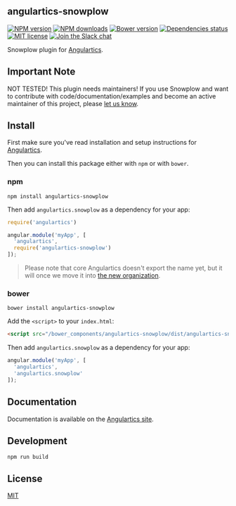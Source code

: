 ## angulartics-snowplow

[![NPM version][npm-image]][npm-url] [![NPM downloads][npm-downloads-image]][npm-downloads-url] [![Bower version][bower-image]][bower-url] [![Dependencies status][dep-status-image]][dep-status-url] [![MIT license][license-image]][license-url] [![Join the Slack chat][slack-image]][slack-url]

Snowplow plugin for [Angulartics](http://github.com/luisfarzati/angulartics).

## Important Note
NOT TESTED! This plugin needs maintainers! If you use Snowplow and want to contribute with code/documentation/examples and become an active maintainer of this project, please [let us know](https://github.com/angulartics/angulartics-snowplow/issues/new?title=I+want+to+join+as+maintainer).

## Install

First make sure you've read installation and setup instructions for [Angulartics](https://github.com/luisfarzati/angulartics#install).

Then you can install this package either with `npm` or with `bower`.

### npm

```shell
npm install angulartics-snowplow
```

Then add `angulartics.snowplow` as a dependency for your app:

```javascript
require('angulartics')

angular.module('myApp', [
  'angulartics',
  require('angulartics-snowplow')
]);
```

> Please note that core Angulartics doesn't export the name yet, but it will once we move it into [the new organization](http://github.com/angulartics).

### bower

```shell
bower install angulartics-snowplow
```

Add the `<script>` to your `index.html`:

```html
<script src="/bower_components/angulartics-snowplow/dist/angulartics-snowplow.min.js"></script>
```

Then add `angulartics.snowplow` as a dependency for your app:

```javascript
angular.module('myApp', [
  'angulartics',
  'angulartics.snowplow'
]);
```

## Documentation

Documentation is available on the [Angulartics site](http://luisfarzati.github.io/angulartics).

## Development

```shell
npm run build
```

## License

[MIT](LICENSE)

[npm-image]: https://img.shields.io/npm/v/angulartics-snowplow.svg
[npm-url]: https://npmjs.org/package/angulartics-snowplow
[npm-downloads-image]: https://img.shields.io/npm/dm/angulartics-snowplow.svg
[npm-downloads-url]: https://npmjs.org/package/angulartics-snowplow
[bower-image]: https://img.shields.io/bower/v/angulartics-snowplow.svg
[bower-url]: http://bower.io/search/?q=angulartics-snowplow
[dep-status-image]: https://img.shields.io/david/angulartics/angulartics-snowplow.svg
[dep-status-url]: https://david-dm.org/angulartics/angulartics-snowplow
[license-image]: http://img.shields.io/badge/license-MIT-blue.svg
[license-url]: LICENSE
[slack-image]: https://angulartics.herokuapp.com/badge.svg
[slack-url]: https://angulartics.herokuapp.com
